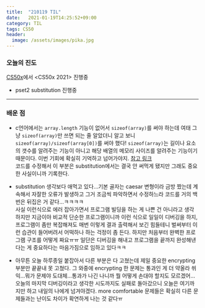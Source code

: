 ```yaml
---
title:  "210119 TIL"
date:   2021-01-19T14:25:52+09:00
category: TIL
tags: CS50
header:
  image: /assets/images/pika.jpg
---
```


<h3>오늘의 진도</h3>

[CS50x](https://cs50.harvard.edu/x/2021/)에서 <CS50x 2021> 진행중

 - pset2 substitution 진행중

<hr>

<h3>배운 점</h3>

 - c언어에서는 ```array.length``` 기능이 없어서 ```sizeof(array)```를 써야 하는데 여태 그냥 ```sizeof(array)```만 쓰면 되는 줄 알았더니 알고 보니 ```sizeof(array)/sizeof(array[0])```를 써야 했다! 
 ```sizeof(array)```는 길이나 요소의 갯수를 알려주는 기능이 아니고 해당 배열의 메모리 사이즈를 알려주는 기능이기 때문이다. 이번 기회에 확실히 기억하고 넘어가야지. [참고 링크](https://www.geeksforgeeks.org/using-sizof-operator-with-array-paratmeters/)
 <br>코드를 수정해서 이 부분은 substitution에서는 결국 안 써먹게 됐지만 그래도 중요한 사실이니까 기록한다.
 
  - substitution 생각보다 애먹고 있다...기본 골자는 caesar 변형이라 금방 짰는데 계속해서 자잘한 오류가 발생하고 그거 조금씩 파악하면서 수정하느라 코드를 거의 백번은 뒤집은 거 같다...ㅋㅋㅋㅋ 
  <br>사실 이런식으로 에러 잡아가면서 프로그램 빌딩을 하는 게 나쁜 건 아니라고 생각하지만 지금이야 비교적 단순한 프로그램이니까 이런 식으로 일일이 디버깅을 하지, 프로그램이 좀만 복잡해져도 매번 이렇게 
  결과 출력해서 보긴 힘들테니 벌써부터 이런 습관이 들어버려서 어떡하나 하는 걱정이 좀 든다. 하지만 처음부터 완벽한 프로그램 구조를 어떻게 짜요ㅠㅠ 일단은 디버깅을 해내고 프로그램을 끝까지 완성해낸다는 게 
  중요하다는 마음가짐으로 임하고 있다ㅋㅋ
  
   - 아무튼 오늘 하루종일 붙잡아서 다른 부분은 다 고쳤는데 제일 중요한 encrypting 부분만 끝끝내 못 고쳤다. 그 와중에 encrypting 한 문제는 통과인 게 더 약올라 쒸익...뭐가 문제야 도대체...통과가 나긴 나니까 뭘 어떻게 손대야 할지도 모르겠어...
   <br>오늘의 마지막 디버깅이라고 생각한 시도까지도 실패로 돌아갔으니 오늘은 여기까지만 하고 내일의 나에게 넘겨야겠다. more comfortable 문제들은 확실히 다른 문제들과는 난이도 차이가 확연하게 나는 것 같다ㅠ